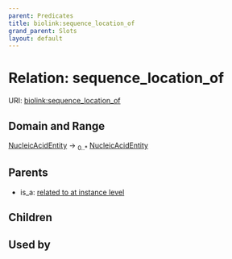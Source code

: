 ```yaml
---
parent: Predicates
title: biolink:sequence_location_of
grand_parent: Slots
layout: default
---
```


# Relation: sequence_location_of




URI: [biolink:sequence_location_of](https://w3id.org/biolink/sequence_location_of)

## Domain and Range

[NucleicAcidEntity](NucleicAcidEntity.md) ->  <sub>0..\*</sub> [NucleicAcidEntity](NucleicAcidEntity.md)

## Parents

 *  is_a: [related to at instance level](related_to_at_instance_level.md)

## Children


## Used by


